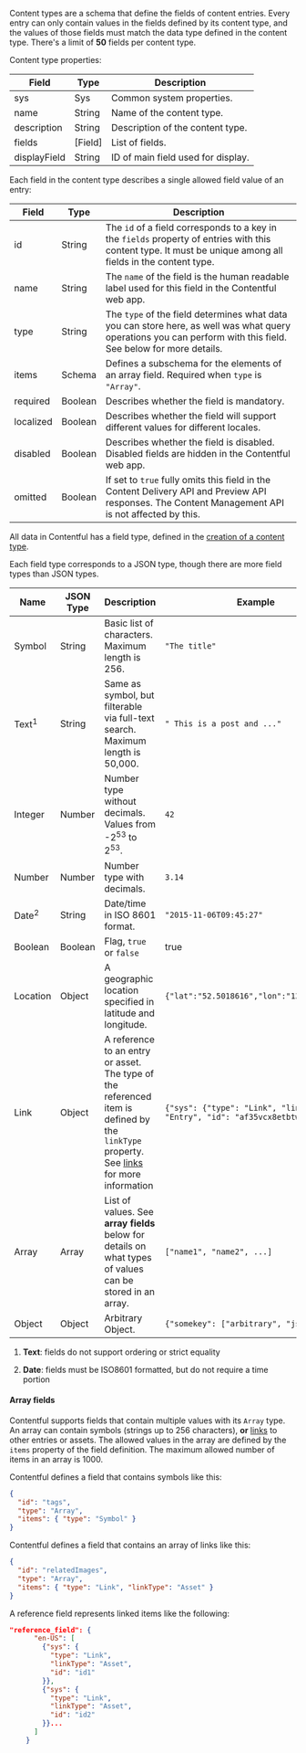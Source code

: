 Content types are a schema that define the fields of content entries. Every entry can only contain values in the fields defined by its content type, and the values of those fields must match the data type defined in the content type. There's a limit of **50** fields per content type.

Content type properties:

Field       |Type        |Description
------------|------------|----------------------------------------------------------
sys         |Sys         |Common system properties.
name        |String      |Name of the content type.
description |String      |Description of the content type.
fields      |\[Field\]   |List of fields.
displayField|String      |ID of main field used for display.

Each field in the content type describes a single allowed field value of an entry:

Field      |Type          |Description
-----------|--------------|-------------------------------------------
id         |String        |The `id` of a field corresponds to a key in the `fields` property of entries with this content type. It must be unique among all fields in the content type.
name       |String        |The `name` of the field is the human readable label used for this field in the Contentful web app.
type       |String        |The `type` of the field determines what data you can store here, as well was what query operations you can perform with this field. See below for more details.
items      |Schema        | Defines a subschema for the elements of an array field. Required when `type` is `"Array"`.
required   |Boolean       |Describes whether the field is mandatory.
localized  |Boolean       |Describes whether the field will support different values for different locales.
disabled   |Boolean       |Describes whether the field is disabled. Disabled fields are hidden in the Contentful web app.
omitted    |Boolean       |If set to `true` fully omits this field in the Content Delivery API and Preview API responses. The Content Management API is not affected by this.

All data in Contentful has a field type, defined in the [creation of a content type](https://www.contentful.com/developers/docs/references/content-management-api/#/reference/content-types/create-a-content-type).

Each field type corresponds to a JSON type, though there are more field types than JSON types.


Name   |JSON Type|Description|Example
-------|--------------|-----------|------------
Symbol |String        |Basic list of characters. Maximum length is 256.| `"The title"`
Text<sup>1</sup>   |String        |Same as symbol, but filterable via full-text search. Maximum length is 50,000.| `" This is a post and ..."`
Integer|Number        |Number type without decimals. Values from  -2<sup>53</sup> to 2<sup>53</sup>. | `42`
Number |Number        |Number type with decimals. | `3.14`
Date<sup>2</sup>  |String        |Date/time in ISO 8601 format. | `"2015-11-06T09:45:27"`
Boolean|Boolean       |Flag, `true` or `false` | true
Location|Object        |A geographic location specified in latitude and longitude. | `{"lat":"52.5018616","lon":"13.4112619"}`
Link   |Object        |A reference to an entry or asset. The type of the referenced item is defined by the `linkType` property. See [links](https://www.contentful.com/developers/docs/concepts/links/) for more information| `{"sys": {"type": "Link", "linkType": "Entry", "id": "af35vcx8etbtwe8xv"}}`
Array  |Array         |List of values. See **array fields** below for details on what types of values can be stored in an array. |`["name1", "name2", ...]`
Object |Object        |Arbitrary Object. | `{"somekey": ["arbitrary", "json"]}"`

1. **Text**: fields do not support ordering or strict equality

2. **Date**: fields must be ISO8601 formatted, but do not require a time portion

#### Array fields

Contentful supports fields that contain multiple values with its `Array` type. An array can contain symbols (strings up to 256 characters), **or** [links](/developers/docs/concepts/links/) to other entries or assets. The allowed values in the array are defined by the `items` property of the field definition. The maximum allowed number of items in an array is 1000.

Contentful defines a field that contains symbols like this:

```json
{
  "id": "tags",
  "type": "Array",
  "items": { "type": "Symbol" }
}
```

Contentful defines a field that contains an array of links like this:

```json
{
  "id": "relatedImages",
  "type": "Array",
  "items": { "type": "Link", "linkType": "Asset" }
}
```

A reference field represents linked items like the following:

```json
"reference_field": {
      "en-US": [
        {"sys": {
          "type": "Link",
          "linkType": "Asset",
          "id": "id1"
        }},
        {"sys": {
          "type": "Link",
          "linkType": "Asset",
          "id": "id2"
        }}...
      ]
    }
```

